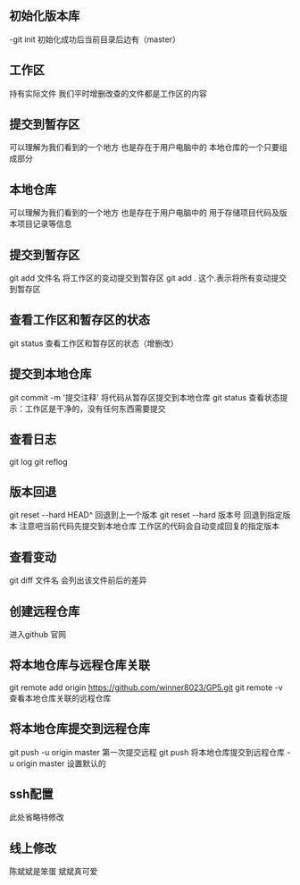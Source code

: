 ## 初始化版本库
-git init 
初始化成功后当前目录后边有（master）

## 工作区
持有实际文件
我们平时增删改查的文件都是工作区的内容

## 提交到暂存区
可以理解为我们看到的一个地方
也是存在于用户电脑中的
本地仓库的一个只要组成部分

## 本地仓库
可以理解为我们看到的一个地方
也是存在于用户电脑中的
用于存储项目代码及版本项目记录等信息

## 提交到暂存区
git add 文件名
将工作区的变动提交到暂存区
git add .   这个.表示将所有变动提交到暂存区

## 查看工作区和暂存区的状态
git status
查看工作区和暂存区的状态（增删改）

## 提交到本地仓库
git commit -m '提交注释'
将代码从暂存区提交到本地仓库
git status 查看状态提示：工作区是干净的，没有任何东西需要提交

## 查看日志
git log 
git reflog

## 版本回退
git reset --hard HEAD^ 回退到上一个版本
git reset --hard 版本号 回退到指定版本
注意吧当前代码先提交到本地仓库
工作区的代码会自动变成回复的指定版本

## 查看变动
git diff 文件名
会列出该文件前后的差异

## 创建远程仓库
进入github 官网


## 将本地仓库与远程仓库关联
git remote add origin https://github.com/winner8023/GP5.git
git remote -v 查看本地仓库关联的远程仓库

## 将本地仓库提交到远程仓库
git push -u origin master 第一次提交远程
git push 将本地仓库提交到远程仓库
-u origin master 设置默认的  

## ssh配置
此处省略待修改

## 线上修改
陈斌斌是笨蛋
斌斌真可爱

